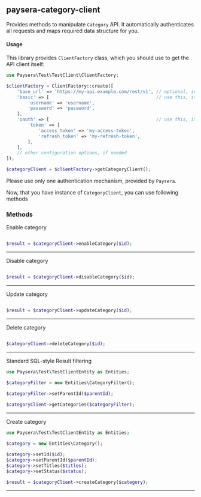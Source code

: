 
## paysera-category-client

Provides methods to manipulate `Category` API.
It automatically authenticates all requests and maps required data structure for you.

#### Usage

This library provides `ClientFactory` class, which you should use to get the API client itself:

```php
use Paysera\Test\TestClient\ClientFactory;

$clientFactory = ClientFactory::create([
    'base_url' => 'https://my-api.example.com/rest/v1', // optional, in case you need a custom one.
    'basic' => [                                        // use this, it API requires Basic authentication.
        'username' => 'username',
        'password' => 'password',
    ],
    'oauth' => [                                        // use this, it API requires OAuth v2 authentication.
        'token' => [
            'access_token' => 'my-access-token',
            'refresh_token' => 'my-refresh-token',
        ],
    ],
    // other configuration options, if needed
]);

$categoryClient = $clientFactory->getCategoryClient();
```

Please use only one authentication mechanism, provided by `Paysera`.

Now, that you have instance of `CategoryClient`, you can use following methods
### Methods

    
Enable category


```php

$result = $categoryClient->enableCategory($id);
```
---


Disable category


```php

$result = $categoryClient->disableCategory($id);
```
---


Update category


```php

$result = $categoryClient->updateCategory($id);
```
---

Delete category


```php

$categoryClient->deleteCategory($id);
```
---


Standard SQL-style Result filtering


```php
use Paysera\Test\TestClientEntity as Entities;

$categoryFilter = new Entities\CategoryFilter();

$categoryFilter->setParentId($parentId);
    
$categoryClient->getCategories($categoryFilter);
```
---

Create category


```php
use Paysera\Test\TestClientEntity as Entities;

$category = new Entities\Category();

$category->setId($id);
$category->setParentId($parentId);
$category->setTitles($titles);
$category->setStatus($status);
    
$result = $categoryClient->createCategory($category);
```
---

